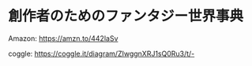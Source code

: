 # 創作者のためのファンタジー世界事典
Amazon:
https://amzn.to/442laSv

coggle:
https://coggle.it/diagram/ZIwggnXRJ1sQ0Ru3/t/-
